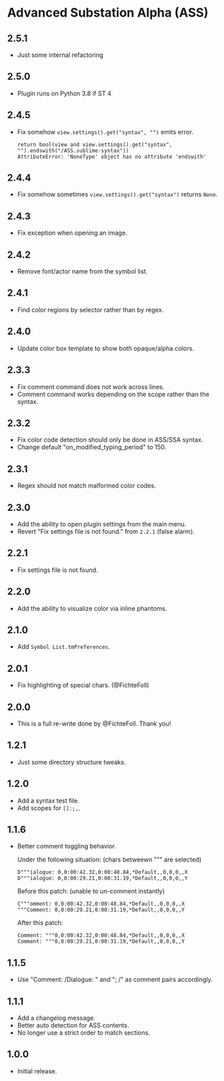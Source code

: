 # Advanced Substation Alpha (ASS)

## 2.5.1

- Just some internal refactoring

## 2.5.0

- Plugin runs on Python 3.8 if ST 4

## 2.4.5

- Fix somehow `view.settings().get("syntax", "")` emits error.

  ```text
  return bool(view and view.settings().get("syntax", "").endswith("/ASS.sublime-syntax"))
  AttributeError: 'NoneType' object has no attribute 'endswith'
  ```

## 2.4.4

- Fix somehow sometimes `view.settings().get("syntax")` returns `None`.

## 2.4.3

- Fix exception when opening an image.

## 2.4.2

- Remove font/actor name from the symbol list.

## 2.4.1

- Find color regions by selector rather than by regex.

## 2.4.0

- Update color box template to show both opaque/alpha colors.

## 2.3.3

- Fix comment command does not work across lines.
- Comment command works depending on the scope rather than the syntax.

## 2.3.2

- Fix color code detection should only be done in ASS/SSA syntax.
- Change default "on_modified_typing_period" to 150.

## 2.3.1

- Regex should not match malformed color codes.

## 2.3.0

- Add the ability to open plugin settings from the main menu.
- Revert "Fix settings file is not found." from `2.2.1` (false alarm).

## 2.2.1

- Fix settings file is not found.

## 2.2.0

- Add the ability to visualize color via inline phantoms.

## 2.1.0

- Add `Symbol List.tmPreferences`.

## 2.0.1

- Fix highlighting of special chars. (@FichteFoll)

## 2.0.0

- This is a full re-write done by @FichteFoll. Thank you!

## 1.2.1

- Just some directory structure tweaks.

## 1.2.0

- Add a syntax test file.
- Add scopes for `[]:;,`.

## 1.1.6

- Better comment toggling behavior.

  Under the following situation: (chars betweewn """ are selected)

      D"""ialogue: 0,0:00:42.32,0:00:48.84,*Default,,0,0,0,,X
      D"""ialogue: 0,0:00:29.21,0:00:31.19,*Default,,0,0,0,,Y

  Before this patch: (unable to un-comment instantly)

      C"""omment: 0,0:00:42.32,0:00:48.84,*Default,,0,0,0,,X
      """Comment: 0,0:00:29.21,0:00:31.19,*Default,,0,0,0,,Y

  After this patch:

      Comment: """0,0:00:42.32,0:00:48.84,*Default,,0,0,0,,X
      Comment: """0,0:00:29.21,0:00:31.19,*Default,,0,0,0,,Y

## 1.1.5

- Use "Comment: /Dialogue: " and "; /" as comment pairs accordingly.

## 1.1.1

- Add a changelog message.
- Better auto detection for ASS contents.
- No longer use a strict order to match sections.

## 1.0.0

- Initial release.
